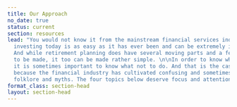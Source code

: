 ```yaml
---
title: Our Approach
no_date: true
status: current
section: resources
lead: "You would not know it from the mainstream financial services industry, but
  investing today is as easy as it has ever been and can be extremely inexpensive.
  And while retirement planning does have several moving parts and a few decisions
  to be made, it too can be made rather simple. \n\nIn order to know what to do, though,
  it is sometimes important to know what not to do. And that is the case in investing
  because the financial industry has cultivated confusing and sometimes misleading
  folklore and myths. The four topics below deserve focus and attention."
format_class: section-head
layout: section-head
---
```


